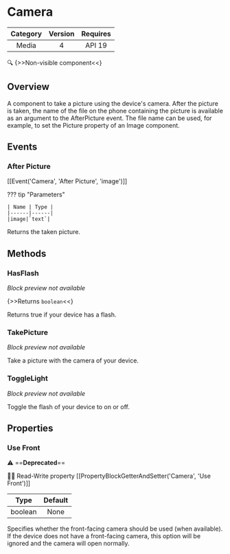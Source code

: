 # Camera

| Category | Version | Requires |
|:--------:|:-------:|:--------:|
|Media|4|API 19 | Android 4.4 - 4.4.4 KitKat|

:mag: {>>Non-visible component<<}

## Overview

A component to take a picture using the device's camera. After the picture is taken, the name of the file on the phone containing the picture is available as an argument to the AfterPicture event. The file name can be used, for example, to set the Picture property of an Image component.

## Events

### After Picture

[[Event('Camera', 'After Picture', 'image')]]

??? tip "Parameters"

    | Name | Type |
    |------|------|
    |image|`text`|


Returns the taken picture.

## Methods

### HasFlash

_Block preview not available_

{>>Returns `boolean`<<}

Returns true if your device has a flash.

### TakePicture

_Block preview not available_

Take a picture with the camera of your device.

### ToggleLight

_Block preview not available_

Toggle the flash of your device to on or off.

## Properties

### Use Front

:warning: ==**Deprecated**==

:eyes::pencil: Read-Write property
[[PropertyBlockGetterAndSetter('Camera', 'Use Front')]]

| Type | Default |
|:----:|:-------:|
|boolean|None|

Specifies whether the front-facing camera should be used (when available). If the device does not have a front-facing camera, this option will be ignored and the camera will open normally.